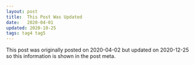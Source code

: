 ```yaml
---
layout: post
title:  This Post Was Updated
date:   2020-04-01
updated: 2020-10-25
tags: tag4 tag5
---
```

This post was originally posted on 2020-04-02 but updated on 2020-12-25 so this information is shown in the post meta.